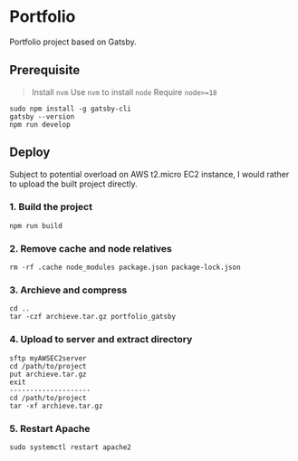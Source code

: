 # Portfolio
Portfolio project based on Gatsby.

## Prerequisite
> Install `nvm`
> Use `nvm` to install `node`
> Require `node>=18`

```
sudo npm install -g gatsby-cli
gatsby --version
npm run develop
```

## Deploy
Subject to potential overload on AWS t2.micro EC2 instance, I would rather to upload the built project directly.

### 1. Build the project

```
npm run build
```

### 2. Remove cache and node relatives

```
rm -rf .cache node_modules package.json package-lock.json
```

### 3. Archieve and compress

```
cd ..
tar -czf archieve.tar.gz portfolio_gatsby
```

### 4. Upload to server and extract directory

```
sftp myAWSEC2server
cd /path/to/project
put archieve.tar.gz
exit
--------------------
cd /path/to/project
tar -xf archieve.tar.gz
```

### 5. Restart Apache

```
sudo systemctl restart apache2
```

